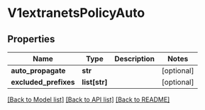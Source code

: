 # V1extranetsPolicyAuto

## Properties
Name | Type | Description | Notes
------------ | ------------- | ------------- | -------------
**auto_propagate** | **str** |  | [optional] 
**excluded_prefixes** | **list[str]** |  | [optional] 

[[Back to Model list]](../README.md#documentation-for-models) [[Back to API list]](../README.md#documentation-for-api-endpoints) [[Back to README]](../README.md)

